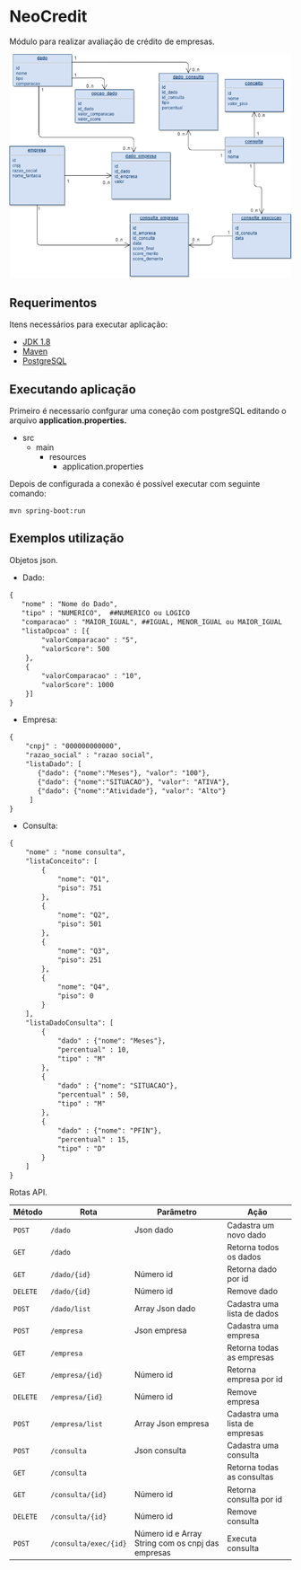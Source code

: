 # NeoCredit

Módulo para realizar avaliação de crédito de empresas.

![Modelagem](./modelo.png)

## Requerimentos

Itens necessários para executar aplicação:

- [JDK 1.8](http://www.oracle.com/technetwork/java/javase/downloads/jdk8-downloads-2133151.html)
- [Maven](https://maven.apache.org)
- [PostgreSQL](https://www.postgresql.org/)

## Executando aplicação

Primeiro é necessario confgurar uma coneção com postgreSQL editando o arquivo **application.properties.**

* src
    * main
        * resources
            * application.properties
            
Depois de configurada a conexão é possível executar com seguinte comando:

```shell
mvn spring-boot:run
```

## Exemplos utilização

Objetos json.

* Dado:

```shell
{
   "nome" : "Nome do Dado",
   "tipo" : "NUMERICO",  ##NUMERICO ou LOGICO
   "comparacao" : "MAIOR_IGUAL", ##IGUAL, MENOR_IGUAL ou MAIOR_IGUAL
   "listaOpcoa" : [{
    	"valorComparacao" : "5",
    	"valorScore": 500
    },
    {
       	"valorComparacao" : "10",
       	"valorScore": 1000
    }]
}
```
* Empresa:

```shell
{
    "cnpj" : "000000000000",
    "razao_social" : "razao social",
    "listaDado": [
       {"dado": {"nome":"Meses"}, "valor": "100"},
       {"dado": {"nome":"SITUACAO"}, "valor": "ATIVA"},
       {"dado": {"nome":"Atividade"}, "valor": "Alto"}
     ]
}
```
* Consulta:

```shell
{
	"nome" : "nome consulta",
	"listaConceito": [
		{
			"nome": "Q1",
			"piso": 751
		},
		{
			"nome": "Q2",
			"piso": 501
		},
		{
			"nome": "Q3",
			"piso": 251
		},
		{
			"nome": "Q4",
			"piso": 0
		}
	],
	"listaDadoConsulta": [
		{
			"dado" : {"nome": "Meses"},
			"percentual" : 10,
			"tipo" : "M"
		},
		{
			"dado" : {"nome": "SITUACAO"},
			"percentual" : 50,
			"tipo" : "M"
		},
		{
			"dado" : {"nome": "PFIN"},
			"percentual" : 15,
			"tipo" : "D"
		}
	]
}
```
Rotas API.

| Método  | Rota                | Parâmetro                          | Ação                                                     | 
|---------|---------------------|------------------------------------|----------------------------------------------------------|
| `POST`  | `/dado`             | Json dado                          | Cadastra um novo dado                                    |
| `GET`   | `/dado`             |                                    | Retorna todos os dados                                   |
| `GET`   | `/dado/{id}`        | Número id                          | Retorna dado por id                                      |
| `DELETE`| `/dado/{id}`        | Número id                          | Remove dado                                              |
| `POST`  | `/dado/list`        | Array Json dado                    | Cadastra uma lista de dados                              |
| `POST`  | `/empresa`          | Json empresa                       | Cadastra uma empresa                                     |
| `GET`   | `/empresa`          |                                    | Retorna todas as empresas                                |
| `GET`   | `/empresa/{id}`     | Número id                          | Retorna empresa por id                                   |
| `DELETE`| `/empresa/{id}`     | Número id                          | Remove empresa                                           |
| `POST`  | `/empresa/list`     | Array Json empresa                 | Cadastra uma lista de empresas                           |
| `POST`  | `/consulta`         | Json consulta                      | Cadastra uma consulta                                    |
| `GET`   | `/consulta`         |                                    | Retorna todas as consultas                               |
| `GET`   | `/consulta/{id}`    | Número id                          | Retorna consulta por id                                  |
| `DELETE`| `/consulta/{id}`    | Número id                          | Remove consulta                                          |
| `POST`  |`/consulta/exec/{id}`| Número id e Array String com os cnpj das empresas | Executa consulta                          |